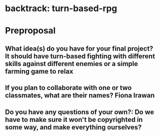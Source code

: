 # backtrack: turn-based-rpg

# Preproposal
## What idea(s) do you have for your final project? It should have turn-based fighting with different skills against different enemies or a simple farming game to relax
## If you plan to collaborate with one or two classmates, what are their names?  Fiona Irawan
## Do you have any questions of your own?: Do we have to make sure it won't be copyrighted in some way, and make everything ourselves? 
